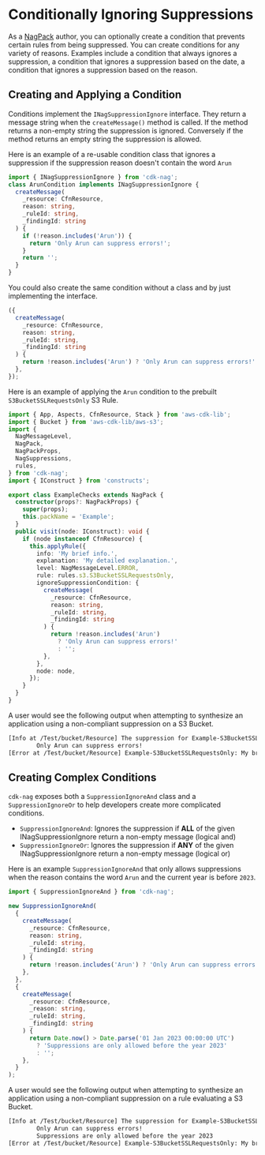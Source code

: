 <!--
Copyright Amazon.com, Inc. or its affiliates. All Rights Reserved.
SPDX-License-Identifier: Apache-2.0
-->

# Conditionally Ignoring Suppressions

As a [NagPack](./NagPack.md) author, you can optionally create a condition that prevents certain rules from being suppressed. You can create conditions for any variety of reasons. Examples include a condition that always ignores a suppression, a condition that ignores a suppression based on the date, a condition that ignores a suppression based on the reason.

## Creating and Applying a Condition

Conditions implement the `INagSuppressionIgnore` interface. They return a message string when the `createMessage()` method is called. If the method returns a non-empty string the suppression is ignored. Conversely if the method returns an empty string the suppression is allowed.

Here is an example of a re-usable condition class that ignores a suppression if the suppression reason doesn't contain the word `Arun`

```ts
import { INagSuppressionIgnore } from 'cdk-nag';
class ArunCondition implements INagSuppressionIgnore {
  createMessage(
    _resource: CfnResource,
    reason: string,
    _ruleId: string,
    _findingId: string
  ) {
    if (!reason.includes('Arun')) {
      return 'Only Arun can suppress errors!';
    }
    return '';
  }
}
```

You could also create the same condition without a class and by just implementing the interface.

```ts
({
  createMessage(
    _resource: CfnResource,
    reason: string,
    _ruleId: string,
    _findingId: string
  ) {
    return !reason.includes('Arun') ? 'Only Arun can suppress errors!' : '';
  },
});
```

Here is an example of applying the `Arun` condition to the prebuilt `S3BucketSSLRequestsOnly` S3 Rule.

```ts
import { App, Aspects, CfnResource, Stack } from 'aws-cdk-lib';
import { Bucket } from 'aws-cdk-lib/aws-s3';
import {
  NagMessageLevel,
  NagPack,
  NagPackProps,
  NagSuppressions,
  rules,
} from 'cdk-nag';
import { IConstruct } from 'constructs';

export class ExampleChecks extends NagPack {
  constructor(props?: NagPackProps) {
    super(props);
    this.packName = 'Example';
  }
  public visit(node: IConstruct): void {
    if (node instanceof CfnResource) {
      this.applyRule({
        info: 'My brief info.',
        explanation: 'My detailed explanation.',
        level: NagMessageLevel.ERROR,
        rule: rules.s3.S3BucketSSLRequestsOnly,
        ignoreSuppressionCondition: {
          createMessage(
            _resource: CfnResource,
            reason: string,
            _ruleId: string,
            _findingId: string
          ) {
            return !reason.includes('Arun')
              ? 'Only Arun can suppress errors!'
              : '';
          },
        },
        node: node,
      });
    }
  }
}
```

A user would see the following output when attempting to synthesize an application using a non-compliant suppression on a S3 Bucket.

```bash
[Info at /Test/bucket/Resource] The suppression for Example-S3BucketSSLRequestsOnly was ignored for the following reason(s).
        Only Arun can suppress errors!
[Error at /Test/bucket/Resource] Example-S3BucketSSLRequestsOnly: My brief info.
```

## Creating Complex Conditions

`cdk-nag` exposes both a `SuppressionIgnoreAnd` class and a `SuppressionIgnoreOr` to help developers create more complicated conditions.

- `SuppressionIgnoreAnd`: Ignores the suppression if **ALL** of the given INagSuppressionIgnore return a non-empty message (logical and)
- `SuppressionIgnoreOr`: Ignores the suppression if **ANY** of the given INagSuppressionIgnore return a non-empty message (logical or)

Here is an example `SuppressionIgnoreAnd` that only allows suppressions when the reason contains the word `Arun` and the current year is before `2023`.

```ts
import { SuppressionIgnoreAnd } from 'cdk-nag';

new SuppressionIgnoreAnd(
  {
    createMessage(
      _resource: CfnResource,
      reason: string,
      _ruleId: string,
      _findingId: string
    ) {
      return !reason.includes('Arun') ? 'Only Arun can suppress errors!' : '';
    },
  },
  {
    createMessage(
      _resource: CfnResource,
      _reason: string,
      _ruleId: string,
      _findingId: string
    ) {
      return Date.now() > Date.parse('01 Jan 2023 00:00:00 UTC')
        ? 'Suppressions are only allowed before the year 2023'
        : '';
    },
  }
);
```

A user would see the following output when attempting to synthesize an application using a non-compliant suppression on a rule evaluating a S3 Bucket.

```bash
[Info at /Test/bucket/Resource] The suppression for Example-S3BucketSSLRequestsOnly was ignored for the following reason(s).
        Only Arun can suppress errors!
        Suppressions are only allowed before the year 2023
[Error at /Test/bucket/Resource] Example-S3BucketSSLRequestsOnly: My brief info.
```
